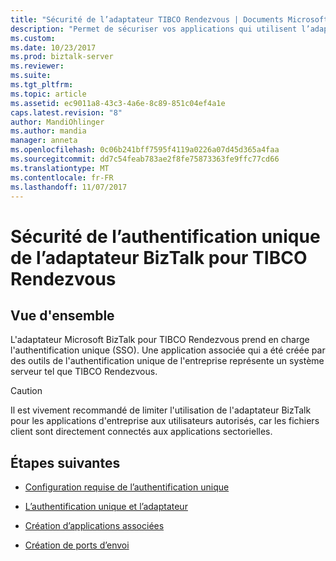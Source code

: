 ```yaml
---
title: "Sécurité de l’adaptateur TIBCO Rendezvous | Documents Microsoft"
description: "Permet de sécuriser vos applications qui utilisent l’adaptateur TIBCO Rendezvous dans BizTalk Server enterprise-session unique (SSO)"
ms.custom: 
ms.date: 10/23/2017
ms.prod: biztalk-server
ms.reviewer: 
ms.suite: 
ms.tgt_pltfrm: 
ms.topic: article
ms.assetid: ec9011a8-43c3-4a6e-8c89-851c04ef4a1e
caps.latest.revision: "8"
author: MandiOhlinger
ms.author: mandia
manager: anneta
ms.openlocfilehash: 0c06b241bff7595f4119a0226a07d45d365a4faa
ms.sourcegitcommit: dd7c54feab783ae2f8fe75873363fe9ffc77cd66
ms.translationtype: MT
ms.contentlocale: fr-FR
ms.lasthandoff: 11/07/2017
---
```

# <a name="sso-security-in-biztalk-adapter-for-tibco-rendezvous"></a>Sécurité de l’authentification unique de l’adaptateur BizTalk pour TIBCO Rendezvous

## <a name="overview"></a>Vue d'ensemble
L'adaptateur Microsoft BizTalk pour TIBCO Rendezvous prend en charge l'authentification unique (SSO). Une application associée qui a été créée par des outils de l'authentification unique de l'entreprise représente un système serveur tel que TIBCO Rendezvous. 
  
> [!CAUTION]
>  Il est vivement recommandé de limiter l'utilisation de l'adaptateur BizTalk pour les applications d'entreprise aux utilisateurs autorisés, car les fichiers client sont directement connectés aux applications sectorielles.  
  
## <a name="next-steps"></a>Étapes suivantes
  
-   [Configuration requise de l’authentification unique](../core/requirements-for-single-sign-on3.md)  
  
-   [L’authentification unique et l’adaptateur](../core/single-sign-on-and-biztalk-adapter-for-tibco-rendezvous.md)  
  
-   [Création d’applications associées](../core/creating-affiliate-applications1.md)  
  
-   [Création de ports d’envoi](../core/creating-send-ports2.md)